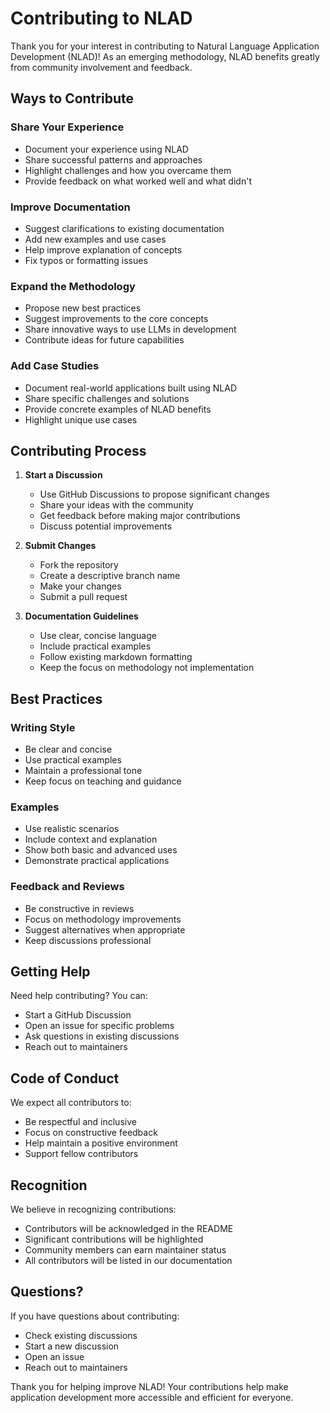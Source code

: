 # Contributing to NLAD

Thank you for your interest in contributing to Natural Language Application Development (NLAD)! As an emerging methodology, NLAD benefits greatly from community involvement and feedback.

## Ways to Contribute

### Share Your Experience

- Document your experience using NLAD
- Share successful patterns and approaches
- Highlight challenges and how you overcame them
- Provide feedback on what worked well and what didn't

### Improve Documentation

- Suggest clarifications to existing documentation
- Add new examples and use cases
- Help improve explanation of concepts
- Fix typos or formatting issues

### Expand the Methodology

- Propose new best practices
- Suggest improvements to the core concepts
- Share innovative ways to use LLMs in development
- Contribute ideas for future capabilities

### Add Case Studies

- Document real-world applications built using NLAD
- Share specific challenges and solutions
- Provide concrete examples of NLAD benefits
- Highlight unique use cases

## Contributing Process

1. **Start a Discussion**

   - Use GitHub Discussions to propose significant changes
   - Share your ideas with the community
   - Get feedback before making major contributions
   - Discuss potential improvements

2. **Submit Changes**

   - Fork the repository
   - Create a descriptive branch name
   - Make your changes
   - Submit a pull request

3. **Documentation Guidelines**
   - Use clear, concise language
   - Include practical examples
   - Follow existing markdown formatting
   - Keep the focus on methodology not implementation

## Best Practices

### Writing Style

- Be clear and concise
- Use practical examples
- Maintain a professional tone
- Keep focus on teaching and guidance

### Examples

- Use realistic scenarios
- Include context and explanation
- Show both basic and advanced uses
- Demonstrate practical applications

### Feedback and Reviews

- Be constructive in reviews
- Focus on methodology improvements
- Suggest alternatives when appropriate
- Keep discussions professional

## Getting Help

Need help contributing? You can:

- Start a GitHub Discussion
- Open an issue for specific problems
- Ask questions in existing discussions
- Reach out to maintainers

## Code of Conduct

We expect all contributors to:

- Be respectful and inclusive
- Focus on constructive feedback
- Help maintain a positive environment
- Support fellow contributors

## Recognition

We believe in recognizing contributions:

- Contributors will be acknowledged in the README
- Significant contributions will be highlighted
- Community members can earn maintainer status
- All contributors will be listed in our documentation

## Questions?

If you have questions about contributing:

- Check existing discussions
- Start a new discussion
- Open an issue
- Reach out to maintainers

Thank you for helping improve NLAD! Your contributions help make application development more accessible and efficient for everyone.
